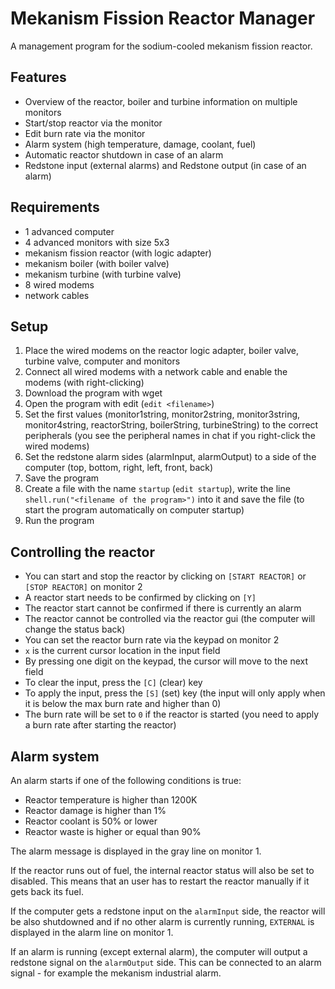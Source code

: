 # Mekanism Fission Reactor Manager

A management program for the sodium-cooled mekanism fission reactor.

## Features
- Overview of the reactor, boiler and turbine information on multiple monitors
- Start/stop reactor via the monitor
- Edit burn rate via the monitor
- Alarm system (high temperature, damage, coolant, fuel)
- Automatic reactor shutdown in case of an alarm
- Redstone input (external alarms) and Redstone output (in case of an alarm)

## Requirements
- 1 advanced computer
- 4 advanced monitors with size 5x3
- mekanism fission reactor (with logic adapter)
- mekanism boiler (with boiler valve)
- mekanism turbine (with turbine valve)
- 8 wired modems
- network cables

## Setup
1. Place the wired modems on the reactor logic adapter, boiler valve, turbine valve, computer and monitors
2. Connect all wired modems with a network cable and enable the modems (with right-clicking)
3. Download the program with wget
4. Open the program with edit (``edit <filename>``)
5. Set the first values (monitor1string, monitor2string, monitor3string, monitor4string, reactorString, boilerString, turbineString) to the correct peripherals (you see the peripheral names in chat if you right-click the wired modems)
6. Set the redstone alarm sides (alarmInput, alarmOutput) to a side of the computer (top, bottom, right, left, front, back)
7. Save the program
8. Create a file with the name ``startup`` (``edit startup``), write the line ``shell.run("<filename of the program>")`` into it and save the file (to start the program automatically on computer startup)
9. Run the program

## Controlling the reactor
- You can start and stop the reactor by clicking on ``[START REACTOR]`` or ``[STOP REACTOR]`` on monitor 2
- A reactor start needs to be confirmed by clicking on ``[Y]``
- The reactor start cannot be confirmed if there is currently an alarm
- The reactor cannot be controlled via the reactor gui (the computer will change the status back)
- You can set the reactor burn rate via the keypad on monitor 2
- ``x`` is the current cursor location in the input field
- By pressing one digit on the keypad, the cursor will move to the next field
- To clear the input, press the ``[C]`` (clear) key
- To apply the input, press the ``[S]`` (set) key (the input will only apply when it is below the max burn rate and higher than 0)
- The burn rate will be set to ``0`` if the reactor is started (you need to apply a burn rate after starting the reactor)

## Alarm system
An alarm starts if one of the following conditions is true:
- Reactor temperature is higher than 1200K
- Reactor damage is higher than 1%
- Reactor coolant is 50% or lower
- Reactor waste is higher or equal than 90%
  
The alarm message is displayed in the gray line on monitor 1.
  
If the reactor runs out of fuel, the internal reactor status will also be set to disabled. This means that an user has to restart the reactor manually if it gets back its fuel.
  
If the computer gets a redstone input on the ``alarmInput`` side, the reactor will be also shutdowned and if no other alarm is currently running, ``EXTERNAL`` is displayed in the alarm line on monitor 1.
  
If an alarm is running (except external alarm), the computer will output a redstone signal on the ``alarmOutput`` side. This can be connected to an alarm signal - for example the mekanism industrial alarm.
